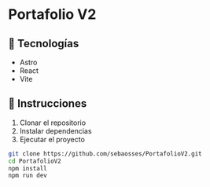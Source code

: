 # Portafolio V2

## 🚀 Tecnologías

- Astro
- React
- Vite

## 📝 Instrucciones

1. Clonar el repositorio
2. Instalar dependencias
3. Ejecutar el proyecto

```bash
git clone https://github.com/sebaosses/PortafolioV2.git
cd PortafolioV2
npm install
npm run dev
```


